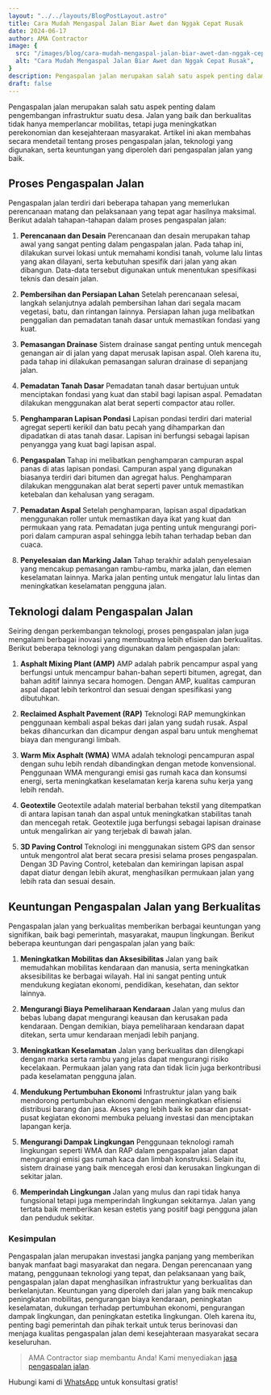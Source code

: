 ```yaml
---
layout: "../../layouts/BlogPostLayout.astro"
title: Cara Mudah Mengaspal Jalan Biar Awet dan Nggak Cepat Rusak
date: 2024-06-17
author: AMA Contractor
image: {
  src: "/images/blog/cara-mudah-mengaspal-jalan-biar-awet-dan-nggak-cepat-rusak.jpg",
  alt: "Cara Mudah Mengaspal Jalan Biar Awet dan Nggak Cepat Rusak",
}
description: Pengaspalan jalan merupakan salah satu aspek penting dalam pengembangan infrastruktur suatu desa. Jalan yang baik dan berkualitas tidak hanya memperlancar mobilitas, tetapi juga meningkatkan perekonomian dan kesejahteraan masyarakat.
draft: false
---
```


Pengaspalan jalan merupakan salah satu aspek penting dalam pengembangan infrastruktur suatu desa. Jalan yang baik dan berkualitas tidak hanya memperlancar mobilitas, tetapi juga meningkatkan perekonomian dan kesejahteraan masyarakat. Artikel ini akan membahas secara mendetail tentang proses pengaspalan jalan, teknologi yang digunakan, serta keuntungan yang diperoleh dari pengaspalan jalan yang baik.

## Proses Pengaspalan Jalan

Pengaspalan jalan terdiri dari beberapa tahapan yang memerlukan perencanaan matang dan pelaksanaan yang tepat agar hasilnya maksimal. Berikut adalah tahapan-tahapan dalam proses pengaspalan jalan:

1.  **Perencanaan dan Desain** Perencanaan dan desain merupakan tahap awal yang sangat penting dalam pengaspalan jalan. Pada tahap ini, dilakukan survei lokasi untuk memahami kondisi tanah, volume lalu lintas yang akan dilayani, serta kebutuhan spesifik dari jalan yang akan dibangun. Data-data tersebut digunakan untuk menentukan spesifikasi teknis dan desain jalan.

2.  **Pembersihan dan Persiapan Lahan** Setelah perencanaan selesai, langkah selanjutnya adalah pembersihan lahan dari segala macam vegetasi, batu, dan rintangan lainnya. Persiapan lahan juga melibatkan penggalian dan pemadatan tanah dasar untuk memastikan fondasi yang kuat.

3.  **Pemasangan Drainase** Sistem drainase sangat penting untuk mencegah genangan air di jalan yang dapat merusak lapisan aspal. Oleh karena itu, pada tahap ini dilakukan pemasangan saluran drainase di sepanjang jalan.

4.  **Pemadatan Tanah Dasar** Pemadatan tanah dasar bertujuan untuk menciptakan fondasi yang kuat dan stabil bagi lapisan aspal. Pemadatan dilakukan menggunakan alat berat seperti compactor atau roller.

5.  **Penghamparan Lapisan Pondasi** Lapisan pondasi terdiri dari material agregat seperti kerikil dan batu pecah yang dihamparkan dan dipadatkan di atas tanah dasar. Lapisan ini berfungsi sebagai lapisan penyangga yang kuat bagi lapisan aspal.

6.  **Pengaspalan** Tahap ini melibatkan penghamparan campuran aspal panas di atas lapisan pondasi. Campuran aspal yang digunakan biasanya terdiri dari bitumen dan agregat halus. Penghamparan dilakukan menggunakan alat berat seperti paver untuk memastikan ketebalan dan kehalusan yang seragam.

7.  **Pemadatan Aspal** Setelah penghamparan, lapisan aspal dipadatkan menggunakan roller untuk memastikan daya ikat yang kuat dan permukaan yang rata. Pemadatan juga penting untuk mengurangi pori-pori dalam campuran aspal sehingga lebih tahan terhadap beban dan cuaca.

8.  **Penyelesaian dan Marking Jalan** Tahap terakhir adalah penyelesaian yang mencakup pemasangan rambu-rambu, marka jalan, dan elemen keselamatan lainnya. Marka jalan penting untuk mengatur lalu lintas dan meningkatkan keselamatan pengguna jalan.

## Teknologi dalam Pengaspalan Jalan

Seiring dengan perkembangan teknologi, proses pengaspalan jalan juga mengalami berbagai inovasi yang membuatnya lebih efisien dan berkualitas. Berikut beberapa teknologi yang digunakan dalam pengaspalan jalan:

1.  **Asphalt Mixing Plant (AMP)** AMP adalah pabrik pencampur aspal yang berfungsi untuk mencampur bahan-bahan seperti bitumen, agregat, dan bahan aditif lainnya secara homogen. Dengan AMP, kualitas campuran aspal dapat lebih terkontrol dan sesuai dengan spesifikasi yang dibutuhkan.

2.  **Reclaimed Asphalt Pavement (RAP)** Teknologi RAP memungkinkan penggunaan kembali aspal bekas dari jalan yang sudah rusak. Aspal bekas dihancurkan dan dicampur dengan aspal baru untuk menghemat biaya dan mengurangi limbah.

3.  **Warm Mix Asphalt (WMA)** WMA adalah teknologi pencampuran aspal dengan suhu lebih rendah dibandingkan dengan metode konvensional. Penggunaan WMA mengurangi emisi gas rumah kaca dan konsumsi energi, serta meningkatkan keselamatan kerja karena suhu kerja yang lebih rendah.

4.  **Geotextile** Geotextile adalah material berbahan tekstil yang ditempatkan di antara lapisan tanah dan aspal untuk meningkatkan stabilitas tanah dan mencegah retak. Geotextile juga berfungsi sebagai lapisan drainase untuk mengalirkan air yang terjebak di bawah jalan.

5.  **3D Paving Control** Teknologi ini menggunakan sistem GPS dan sensor untuk mengontrol alat berat secara presisi selama proses pengaspalan. Dengan 3D Paving Control, ketebalan dan kemiringan lapisan aspal dapat diatur dengan lebih akurat, menghasilkan permukaan jalan yang lebih rata dan sesuai desain.

## Keuntungan Pengaspalan Jalan yang Berkualitas

Pengaspalan jalan yang berkualitas memberikan berbagai keuntungan yang signifikan, baik bagi pemerintah, masyarakat, maupun lingkungan. Berikut beberapa keuntungan dari pengaspalan jalan yang baik:

1.  **Meningkatkan Mobilitas dan Aksesibilitas** Jalan yang baik memudahkan mobilitas kendaraan dan manusia, serta meningkatkan aksesibilitas ke berbagai wilayah. Hal ini sangat penting untuk mendukung kegiatan ekonomi, pendidikan, kesehatan, dan sektor lainnya.

2.  **Mengurangi Biaya Pemeliharaan Kendaraan** Jalan yang mulus dan bebas lubang dapat mengurangi keausan dan kerusakan pada kendaraan. Dengan demikian, biaya pemeliharaan kendaraan dapat ditekan, serta umur kendaraan menjadi lebih panjang.

3.  **Meningkatkan Keselamatan** Jalan yang berkualitas dan dilengkapi dengan marka serta rambu yang jelas dapat mengurangi risiko kecelakaan. Permukaan jalan yang rata dan tidak licin juga berkontribusi pada keselamatan pengguna jalan.

4.  **Mendukung Pertumbuhan Ekonomi** Infrastruktur jalan yang baik mendorong pertumbuhan ekonomi dengan meningkatkan efisiensi distribusi barang dan jasa. Akses yang lebih baik ke pasar dan pusat-pusat kegiatan ekonomi membuka peluang investasi dan menciptakan lapangan kerja.

5.  **Mengurangi Dampak Lingkungan** Penggunaan teknologi ramah lingkungan seperti WMA dan RAP dalam pengaspalan jalan dapat mengurangi emisi gas rumah kaca dan limbah konstruksi. Selain itu, sistem drainase yang baik mencegah erosi dan kerusakan lingkungan di sekitar jalan.

6.  **Memperindah Lingkungan** Jalan yang mulus dan rapi tidak hanya fungsional tetapi juga memperindah lingkungan sekitarnya. Jalan yang tertata baik memberikan kesan estetis yang positif bagi pengguna jalan dan penduduk sekitar.

### Kesimpulan

Pengaspalan jalan merupakan investasi jangka panjang yang memberikan banyak manfaat bagi masyarakat dan negara. Dengan perencanaan yang matang, penggunaan teknologi yang tepat, dan pelaksanaan yang baik, pengaspalan jalan dapat menghasilkan infrastruktur yang berkualitas dan berkelanjutan. Keuntungan yang diperoleh dari jalan yang baik mencakup peningkatan mobilitas, pengurangan biaya kendaraan, peningkatan keselamatan, dukungan terhadap pertumbuhan ekonomi, pengurangan dampak lingkungan, dan peningkatan estetika lingkungan. Oleh karena itu, penting bagi pemerintah dan pihak terkait untuk terus berinovasi dan menjaga kualitas pengaspalan jalan demi kesejahteraan masyarakat secara keseluruhan.

> AMA Contractor siap membantu Anda! Kami menyediakan [jasa pengaspalan jalan](/jasa-kami/jasa-pengaspalan-jalan).

Hubungi kami di [WhatsApp](https://api.whatsapp.com/send?phone=6285780007121text=Halo%20saya%20ingin%20konsultasi%20tentang) untuk konsultasi gratis!